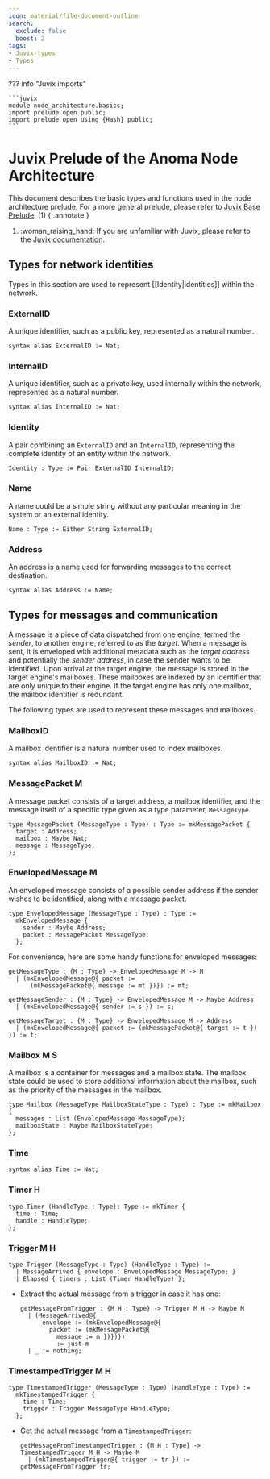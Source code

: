 ```yaml
---
icon: material/file-document-outline
search:
  exclude: false
  boost: 2
tags:
- Juvix-types
- Types
---
```


??? info "Juvix imports"
        
    ```juvix
    module node_architecture.basics;
    import prelude open public;
    import prelude open using {Hash} public;
    ```

# Juvix Prelude of the Anoma Node Architecture

This document describes the basic types and functions used in the node
architecture prelude. For a more general prelude, please refer to
[Juvix Base Prelude](./../prelude.juvix.md). (1)
{ .annotate }

1. :woman_raising_hand: If you are unfamiliar with Juvix,
please refer to the [Juvix documentation](https://docs.juvix.org/latest/tutorials/learn.html).

## Types for network identities

<!-- This section needs to be reworked. -->

Types in this section are used to represent [[Identity|identities]] within the network.

### ExternalID

A unique identifier, such as a public key, represented as a natural number.

```juvix
syntax alias ExternalID := Nat;
```

### InternalID

A unique identifier, such as a private key, used internally within the network,
represented as a natural number.

```juvix
syntax alias InternalID := Nat;
```

### Identity

A pair combining an `ExternalID` and an `InternalID`, representing the complete
identity of an entity within the network.

```juvix
Identity : Type := Pair ExternalID InternalID;
```

### Name

A name could be a simple string without any particular meaning in the system or
an external identity.

```juvix
Name : Type := Either String ExternalID;
```

### Address

An address is a name used for forwarding messages to the correct destination.

```juvix
syntax alias Address := Name;
```

## Types for messages and communication

A message is a piece of data dispatched from one engine, termed the _sender_, to
another engine, referred to as the _target_. When a message is sent, it is
enveloped with additional metadata such as the _target address_ and potentially
the _sender address_, in case the sender wants to be identified. Upon arrival at
the target engine, the message is stored in the target engine's mailboxes. These
mailboxes are indexed by an identifier that are only unique to their engine. If
the target engine has only one mailbox, the mailbox identifier is redundant.

The following types are used to represent these messages and mailboxes.

### MailboxID

A mailbox identifier is a natural number used to index mailboxes.

```juvix
syntax alias MailboxID := Nat;
```

### MessagePacket M

A message packet consists of a target address, a mailbox identifier, and
the message itself of a specific type given as a type parameter, `MessageType`.

```juvix
type MessagePacket (MessageType : Type) : Type := mkMessagePacket {
  target : Address;
  mailbox : Maybe Nat;
  message : MessageType;
};
```

### EnvelopedMessage M

An enveloped message consists of a possible sender address if the sender wishes
to be identified, along with a message packet.

```juvix
type EnvelopedMessage (MessageType : Type) : Type :=
  mkEnvelopedMessage {
    sender : Maybe Address;
    packet : MessagePacket MessageType;
  };
```

For convenience, here are some handy functions for enveloped messages:

```juvix
getMessageType : {M : Type} -> EnvelopedMessage M -> M
  | (mkEnvelopedMessage@{ packet :=
      (mkMessagePacket@{ message := mt })}) := mt;
```

```juvix
getMessageSender : {M : Type} -> EnvelopedMessage M -> Maybe Address
  | (mkEnvelopedMessage@{ sender := s }) := s;
```

```juvix
getMessageTarget : {M : Type} -> EnvelopedMessage M -> Address
  | (mkEnvelopedMessage@{ packet := (mkMessagePacket@{ target := t }) }) := t;
```

### Mailbox M S

A mailbox is a container for messages and a mailbox state. The mailbox state
could be used to store additional information about the mailbox, such as the
priority of the messages in the mailbox.

```juvix
type Mailbox (MessageType MailboxStateType : Type) : Type := mkMailbox {
  messages : List (EnvelopedMessage MessageType);
  mailboxState : Maybe MailboxStateType;
};
```

### Time

```juvix
syntax alias Time := Nat;
```

### Timer H

```juvix
type Timer (HandleType : Type): Type := mkTimer {
  time : Time;
  handle : HandleType;
};
```

### Trigger M H

```juvix
type Trigger (MessageType : Type) (HandleType : Type) :=
  | MessageArrived { envelope : EnvelopedMessage MessageType; }
  | Elapsed { timers : List (Timer HandleType) };
```

- Extract the actual message from a trigger in case it has one:

    ```juvix
    getMessageFromTrigger : {M H : Type} -> Trigger M H -> Maybe M
      | (MessageArrived@{
          envelope := (mkEnvelopedMessage@{
            packet := (mkMessagePacket@{
              message := m })})})
              := just m
      | _ := nothing;
    ```

### TimestampedTrigger M H

```juvix
type TimestampedTrigger (MessageType : Type) (HandleType : Type) :=
  mkTimestampedTrigger {
    time : Time;
    trigger : Trigger MessageType HandleType;
  };
```

- Get the actual message from a `TimestampedTrigger`:

    ```juvix
    getMessageFromTimestampedTrigger : {M H : Type} -> TimestampedTrigger M H -> Maybe M
      | (mkTimestampedTrigger@{ trigger := tr }) := getMessageFromTrigger tr;
    ```